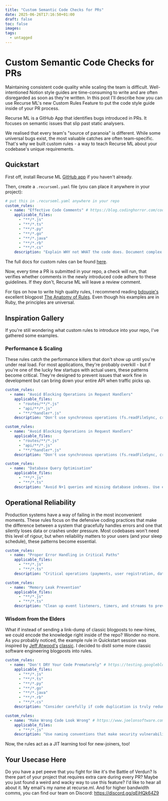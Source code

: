 ```yaml
---
title: "Custom Semantic Code Checks for PRs"
date: 2025-06-26T17:16:50+01:00
draft: false
toc: false
images:
tags: 
  - untagged
---
```


# Custom Semantic Code Checks for PRs

<!-- TODO: add a Recurse screenshot as a header here -->

Maintaining consistent code quality while scaling the team is difficult.
Well-intentioned Notion style guides are time-consuming to write and are often disregarded as soon as they're written.
In this post I'll describe how you can use Recurse ML's new Custom Rules Feature to put the code style guide inside of your PR process.

Recurse ML is a GitHub App that identifies bugs introduced in PRs.
It focuses on semantic issues that slip past static analysers.

We realised that every team's "source of paranoia" is different.
While some universal bugs exist, the most valuable catches are often team-specific.
That's why we built custom rules - a way to teach Recurse ML about your codebase's unique requirements.

## Quickstart

First off, install Recurse ML [GitHub app](https://github.com/apps/recurseml/) if you haven't already.

Then, create a `.recurseml.yaml` file (you can place it anywhere in your project):

```yaml
# put this in .recurseml.yaml anywhere in your repo
custom_rules:
  - name: "Effective Code Comments" # https://blog.codinghorror.com/code-tells-you-how-comments-tell-you-why/
    applicable_files:
      - "**/*.js"
      - "**/*.ts"
      - "**/*.py"
      - "**/*.go"
      - "**/*.java"
      - "**/*.rb"
      - "**/*.cs"
    description: "Explain WHY not WHAT the code does. Document complex business logic, clarify non-obvious implementations, warn about gotchas, and provide context for maintainers. Use proper documentation comment format for functions/methods. Keep TODO comments specific with assignees. Update comments when code changes."
```

The full docs for custom rules can be found [here](https://recurse-ml.notion.site/Custom-Rules-21106defaa718059beabfb583f2ad066).

Now, every time a PR is submitted in your repo, a check will run, that verifies whether comments in the newly introduced code adhere to these guidelines.
If they don't, Recurse ML will leave a review comment.


For tips on how to write high quality rules, I recommend reading [bdougie's](https://x.com/bdougieYO) excellent blogpost [The Anatomy of Rules](https://blog.continue.dev/the-anatomy-of-rules-writing-effective-boundaries-for-ai-agents-in-ruby/).
Even though his examples are in Ruby, the principles are universal.

## Inspiration Gallery

If you're still wondering what custom rules to introduce into your repo, I've gathered some examples.

### Performance & Scaling

These rules catch the performance killers that don't show up until you're under real load.
For most applications, they're probably overkill - but if you're one of the lucky few startups with actual users, these patterns become critical.
They're designed to prevent issues that work fine in development but can bring down your entire API when traffic picks up.

```yaml
custom_rules:
  - name: "Avoid Blocking Operations in Request Handlers"
    applicable_files:
      - "routes/**/*.js"
      - "api/**/*.js"
      - "**/*handler*.js"
    description: "Don't use synchronous operations (fs.readFileSync, crypto.pbkdf2Sync) in request handlers as they block the event loop and kill performance under load. Use async alternatives or move to worker threads. One blocking operation can take down your entire API response time."
```


```yaml
custom_rules:
  - name: "Avoid Blocking Operations in Request Handlers"
    applicable_files:
      - "routes/**/*.js"
      - "api/**/*.js"
      - "**/*handler*.js"
    description: "Don't use synchronous operations (fs.readFileSync, crypto.pbkdf2Sync) in request handlers as they block the event loop and kill performance under load. Use async alternatives or move to worker threads. One blocking operation can take down your entire API response time."
```

```yaml
custom_rules:
  - name: "Database Query Optimisation"
    applicable_files:
      - "**/*.js"
      - "**/*.ts"
    description: "Avoid N+1 queries and missing database indexes. Use eager loading, batch queries, or data loaders. Flag loops that contain database queries or ORM calls. These issues don't show up in development but will crash production performance as data grows."
```

## Operational Reliability


Production systems have a way of failing in the most inconvenient moments.
These rules focus on the defensive coding practices that make the difference between a system that gracefully handles errors and one that silently loses data or crashes under pressure.
Most codebases won't need this level of rigour, but when reliability matters to your users (and your sleep schedule), these patterns become essential.

```yaml
custom_rules:
  - name: "Proper Error Handling in Critical Paths"
    applicable_files:
      - "**/*.js"
      - "**/*.ts"
    description: "Critical operations (payments, user registration, data processing) must have comprehensive error handling with logging, monitoring, and graceful degradation. Avoid silent failures that could lose revenue or corrupt user data. Include error context for debugging production issues."
```

```yaml
custom_rules:
  - name: "Memory Leak Prevention"
    applicable_files:
      - "**/*.js"
      - "**/*.ts"
    description: "Clean up event listeners, timers, and streams to prevent memory leaks. Use weak references for caches, clear intervals/timeouts, and properly close database connections. Memory leaks in Node.js can silently kill server performance and require expensive restarts."
```

### Wisdom from the Elders

What if instead of sending a link-dump of classic blogposts to new-hires, we could encode the knowledge right inside of the repo?
Wonder no more.
As you probably noticed, the example rule in Quickstart session was inspired by [Jeff Atwood's](https://blog.codinghorror.com/about-me/) [classic](https://blog.codinghorror.com/code-tells-you-how-comments-tell-you-why/).
I decided to distil some more classic software engineering blogposts into rules.

```yaml
custom_rules:
  - name: "Don't DRY Your Code Prematurely" # https://testing.googleblog.com/2024/05/dont-dry-your-code-prematurely.html
    applicable_files:
      - "**/*.js"
      - "**/*.ts"
      - "**/*.py"
      - "**/*.go"
      - "**/*.java"
      - "**/*.rb"
      - "**/*.cs"
    description: "Consider carefully if code duplication is truly redundant or just superficially similar before applying DRY principles. Functions or classes may look the same but serve different contexts and business requirements that evolve differently over time. Avoid premature abstractions that couple behaviours which may need to evolve separately. When in doubt, keep behaviours separate until enough common patterns emerge over time that justify the coupling. Think about long-term evolution, not just making code shorter. Apply YAGNI principle - tolerate a little duplication in early development stages and wait to abstract until clear patterns emerge."
```

```yaml
custom_rules:
  - name: "Make Wrong Code Look Wrong" # https://www.joelonsoftware.com/2005/05/11/making-wrong-code-look-wrong/
    applicable_files:
      - "**/*.js"
    description: "Use naming conventions that make security vulnerabilities and type mismatches immediately visible. For web applications, prefix all user-supplied strings with 'unsafe_' or 'us' and all sanitized strings with 'safe_' or 's'. For coordinate systems, use prefixes like 'window_x' vs 'layout_x' to distinguish semantic differences. Apply Apps Hungarian notation principles - use prefixes that indicate the semantic meaning or origin of data, not just the data type. Make code self-documenting by ensuring that dangerous or incorrect operations look obviously wrong at the point of use. Collocate all information needed to verify correctness in the same line of code."
```

Now, the rules act as a JIT learning tool for new-joiners, too!


## Your Usecase Here

Do you have a pet peeve that you fight for like it's the Battle of Verdun?
Is there part of your project that requires extra care during every PR?
Maybe you just found a weird and wacky way to use this feature?
I'd like to hear all about it.
My email's my name at recurse.ml.
And for higher bandwidth comms, you can find our team on Discord: https://discord.gg/qEjHQk64Z9
